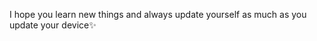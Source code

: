 
I hope you learn new things and always update yourself as much as you update your device✨

<!---
G-FM/G-FM is a ✨ special ✨ repository because its `README.md` (this file) appears on your GitHub profile.
You can click the Preview link to take a look at your changes.
--->
